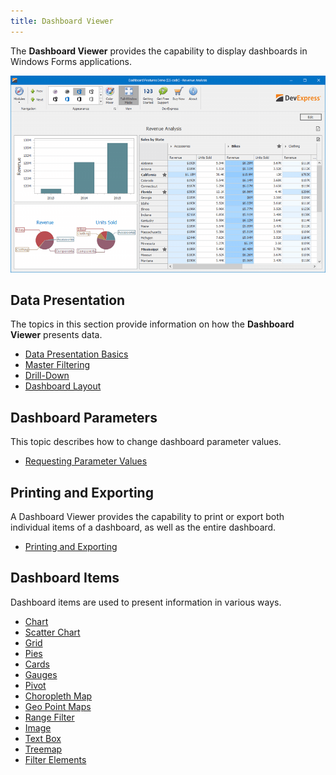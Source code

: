 ```yaml
---
title: Dashboard Viewer
---
```

The **Dashboard Viewer** provides the capability to display dashboards in Windows Forms applications.

![WinViewerOverview](../images/Img124551.png)

## Data Presentation
The topics in this section provide information on how the **Dashboard Viewer** presents data.
* [Data Presentation Basics ](../../dashboard-for-desktop/articles/dashboard-viewer/data-presentation/data-presentation-basics.md)
* [Master Filtering](../../dashboard-for-desktop/articles/dashboard-viewer/data-presentation/master-filtering.md)
* [Drill-Down](../../dashboard-for-desktop/articles/dashboard-viewer/data-presentation/drill-down.md)
* [Dashboard Layout](../../dashboard-for-desktop/articles/dashboard-viewer/data-presentation/dashboard-layout.md)

## Dashboard Parameters
This topic describes how to change dashboard parameter values.
* [Requesting Parameter Values](../../dashboard-for-desktop/articles/dashboard-viewer/dashboard-parameters/requesting-parameter-values.md)

## Printing and Exporting
A Dashboard Viewer provides the capability to print or export both individual items of a dashboard, as well as the entire dashboard.
* [Printing and Exporting](../../dashboard-for-desktop/articles/dashboard-viewer/printing-and-exporting.md)

## Dashboard Items
Dashboard items are used to present information in various ways.
* [Chart](../../dashboard-for-desktop/articles/dashboard-viewer/dashboard-items/chart.md)
* [Scatter Chart](../../dashboard-for-desktop/articles/dashboard-viewer/dashboard-items/scatter-chart.md)
* [Grid](../../dashboard-for-desktop/articles/dashboard-viewer/dashboard-items/grid.md)
* [Pies](../../dashboard-for-desktop/articles/dashboard-viewer/dashboard-items/pies.md)
* [Cards](../../dashboard-for-desktop/articles/dashboard-viewer/dashboard-items/cards.md)
* [Gauges](../../dashboard-for-desktop/articles/dashboard-viewer/dashboard-items/gauges.md)
* [Pivot](../../dashboard-for-desktop/articles/dashboard-viewer/dashboard-items/pivot.md)
* [Choropleth Map](../../dashboard-for-desktop/articles/dashboard-viewer/dashboard-items/choropleth-map.md)
* [Geo Point Maps](../../dashboard-for-desktop/articles/dashboard-viewer/dashboard-items/geo-point-maps.md)
* [Range Filter](../../dashboard-for-desktop/articles/dashboard-viewer/dashboard-items/range-filter.md)
* [Image](../../dashboard-for-desktop/articles/dashboard-viewer/dashboard-items/image.md)
* [Text Box](../../dashboard-for-desktop/articles/dashboard-viewer/dashboard-items/text-box.md)
* [Treemap](../../dashboard-for-desktop/articles/dashboard-viewer/dashboard-items/treemap.md)
* [Filter Elements](../../dashboard-for-desktop/articles/dashboard-viewer/dashboard-items/filter-elements.md)